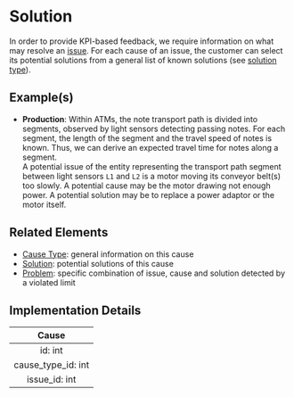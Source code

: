 # Solution
In order to provide KPI-based feedback, we require information on what may resolve an [issue](issue.md). For each cause of an issue, the customer can select its potential solutions from a general list of known solutions (see [solution type](solutionType.md)).

## Example(s)
* **Production**:
  Within ATMs, the note transport path is divided into segments, observed by light sensors detecting passing notes. For each segment, the length of the segment and the travel speed of notes is known. Thus, we can derive an expected travel time for notes along a segment.  
  A potential issue of the entity representing the transport path segment between light sensors `L1` and `L2` is a motor moving its conveyor belt(s) too slowly. A potential cause may be the motor drawing not enough power. A potential solution may be to replace a power adaptor or the motor itself.

## Related Elements
* [Cause Type](causeType.md): general information on this cause
* [Solution](solution.md): potential solutions of this cause
* [Problem](problem.md): specific combination of issue, cause and solution detected by a violated limit

## Implementation Details
|**Cause**|
|:--:|
|id: int|
|cause_type_id: int|
|issue_id: int|